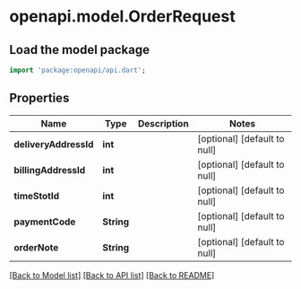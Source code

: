 # openapi.model.OrderRequest

## Load the model package
```dart
import 'package:openapi/api.dart';
```

## Properties
Name | Type | Description | Notes
------------ | ------------- | ------------- | -------------
**deliveryAddressId** | **int** |  | [optional] [default to null]
**billingAddressId** | **int** |  | [optional] [default to null]
**timeStotId** | **int** |  | [optional] [default to null]
**paymentCode** | **String** |  | [optional] [default to null]
**orderNote** | **String** |  | [optional] [default to null]

[[Back to Model list]](../README.md#documentation-for-models) [[Back to API list]](../README.md#documentation-for-api-endpoints) [[Back to README]](../README.md)


